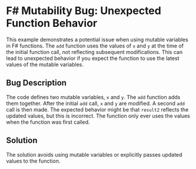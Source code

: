 # F# Mutability Bug: Unexpected Function Behavior

This example demonstrates a potential issue when using mutable variables in F# functions.  The `add` function uses the values of `x` and `y` at the time of the initial function call, not reflecting subsequent modifications.  This can lead to unexpected behavior if you expect the function to use the latest values of the mutable variables.

## Bug Description

The code defines two mutable variables, `x` and `y`.  The `add` function adds them together.  After the initial `add` call, `x` and `y` are modified.  A second `add` call is then made.  The expected behavior might be that `result2` reflects the updated values, but this is incorrect. The function only ever uses the values when the function was first called. 

## Solution

The solution avoids using mutable variables or explicitly passes updated values to the function.